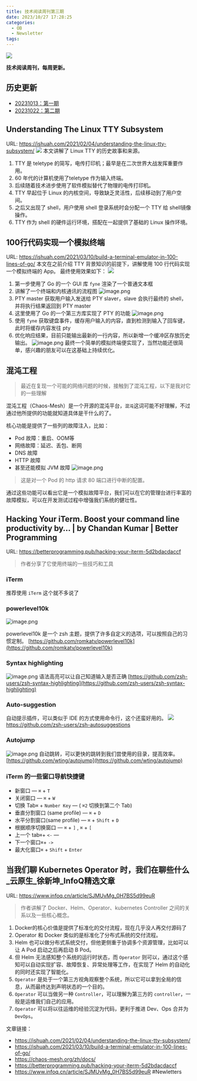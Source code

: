 ```yaml
---
title: 技术阅读周刊第三期
date: 2023/10/27 17:28:25
categories:
  - OB
  - Newsletter
tags:
---
```

![](https://s2.loli.net/2023/10/27/pLbBGguZfWicwUj.png)

**技术阅读周刊，每周更新。**
## 历史更新
- [20231013：第一期](https://crossoverjie.top/2023/10/13/ob/newsletter/Newsletter01-20231013/)
- [20231022：第二期](https://crossoverjie.top/2023/10/22/ob/newsletter/Newsletter02-20231022/)
<!--more-->


## Understanding The Linux TTY Subsystem
URL: https://ishuah.com/2021/02/04/understanding-the-linux-tty-subsystem/
![](https://s2.loli.net/2023/10/25/bnzXueWDiyfLdc4.png)
本文讲解了 Linux TTY 的历史故事和来源。
1. TTY 是 teletype 的简写，电传打印机；最早是在二次世界大战发挥重要作用。
2. 60 年代的计算机使用了teletype 作为输入终端。
3. 后续随着技术进步使用了软件模拟替代了物理的电传打印机。
4. TTY 早起位于 Linux 的内核空间，导致缺乏灵活性，后续移动到了用户空间。
5. 之后又出现了 shell，用户使用 shell 登录系统时会分配一个 TTY 给 shell镜像操作。
6. TTY 作为 shell 的硬件运行环境，搭配在一起提供了基础的 Linux 操作环境。

## 100行代码实现一个模拟终端
URL: https://ishuah.com/2021/03/10/build-a-terminal-emulator-in-100-lines-of-go/
本文在之前介绍 TTY 背景知识的前提下，讲解使用 100 行代码实现一个模拟终端的 App。
最终使用效果如下：
![](https://s2.loli.net/2023/10/27/dUYHwo1nufDgli7.png)
1. 第一步使用了  Go  的一个 GUI 库 `fyne` 渲染了一个普通文本框
2. 讲解了一个终端和内核通讯的流程图
![image.png](https://s2.loli.net/2023/10/27/DP8qJwjEBIcyMFQ.png)
3. PTY master 获取用户输入发送给 PTY slaver，slave 会执行最终的 shell，并将执行结果返回到 PTY master
4. 这里使用了  Go  的一个第三方库实现了 PTY 的功能
![image.png](https://s2.loli.net/2023/10/27/1LmBXSg6hlNGDkq.png)
5. 使用 `fyne` 获取键盘事件，缓存用户输入的内容，直到检测到输入了回车键，此时将缓存内容发往 pty
6. 优化响应结果，目前只能输出最新的一行内容，所以新增一个缓冲区存放历史输出。
![image.png](https://s2.loli.net/2023/10/27/9fhpFxztEAXjdun.png)
最终一个简单的模拟终端便实现了，当然功能还很简单，感兴趣的朋友可以在这基础上持续优化。

## 混沌工程
> 最近在复现一个可能的网络问题的时候，接触到了混沌工程，以下是我对它的一些理解

混沌工程（Chaos-Mesh）是一个开源的混沌平台，`混沌`这词可能不好理解，不过通过他所提供的功能就知道具体是干什么的了。

核心功能是提供了一些列的故障注入，比如：
- Pod 故障：重启、OOM等
- 网络故障：延迟、丢包、断网
- DNS 故障
- HTTP 故障
- 甚至还能模拟 JVM 故障
![image.png](https://s2.loli.net/2023/10/27/JcxZdUfARIPDXWh.png)

> 这是对一个 Pod 的 http 请求 80 端口进行中断的配置。

通过这些功能可以看出它是一个模拟故障平台，我们可以在它的管理台进行丰富的故障模拟，可以在开发测试过程中增强我们系统的健壮性。

## Hacking Your iTerm. Boost your command line productivity by… | by Chandan Kumar | Better Programming
URL: https://betterprogramming.pub/hacking-your-iterm-5d2bdacdaccf
>作者分享了它使用终端的一些技巧和工具

###  iTerm
推荐使用 `iTerm` 这个就不多说了

###  powerlevel10k
![image.png](https://s2.loli.net/2023/10/27/4OKyMHjQwRBT9Ui.png)

 powerlevel10k 是一个 zsh 主题，提供了许多自定义的选项，可以按照自己的习惯定制。
[https://github.com/romkatv/powerlevel10k](https://github.com/romkatv/powerlevel10k)

###  Syntax highlighting
![image.png](https://s2.loli.net/2023/10/27/4rzmkBG3OD1LvXP.png)
语法高亮可以让自己知道输入是否正确
[https://github.com/zsh-users/zsh-syntax-highlighting](https://github.com/zsh-users/zsh-syntax-highlighting)

###  Auto-suggestion
自动提示插件，可以类似于 IDE 的方式使用命令行，这个还蛮好用的。
![](https://miro.medium.com/v2/resize:fit:4800/0*HbzHqgfrcPT7VvUE.gif)
https://github.com/zsh-users/zsh-autosuggestions

###  Autojump
![image.png](https://s2.loli.net/2023/10/27/TKcgMWXSmBiD2kj.png)
自动跳转，可以更快的跳转到我们尝使用的目录，提高效率。
[https://github.com/wting/autojump](https://github.com/wting/autojump)

### iTerm 的一些窗口导航快捷键
- 新窗口 — `⌘` + `T`
- 关闭窗口 — `⌘` + `W` 
- 切换 Tab`⌘` + `Number Key` — ( `⌘2` 切换到第二个 Tab)
- 垂直分割窗口 (same profile) — `⌘` + `D`
- 水平分割窗口(same profile) — `⌘` + `Shift` + `D` 
- 根据顺序切换窗口 — `⌘` + `]` , `⌘` + `[`
- 上一个 tab`⌘`+ `<-` — 
- 下一个窗口`⌘`+ `->`
- 最大化窗口`⌘` + `Shift` + `Enter`
## 当我们聊 Kubernetes Operator 时，我们在聊些什么_云原生_徐新坤_InfoQ精选文章
URL: https://www.infoq.cn/article/SJMUvMg_0H7BS5d99euR
> 作者讲解了 Docker、Helm、Operator、kubernetes Controller 之间的关系以及一些核心概念。

1. Docker的核心价值是提供了标准化的交付流程，现在几乎没人再交付源码了
2. Operator 和 Docker 类似的是标准化了分布式系统的交付流程。
3. Helm 也可以做分布式系统交付，但他更侧重于协调多个资源管理，比如可以让 A Pod 启动之后再启动 B Pod。
4. 但 Helm 无法感知整个系统的运行时状态，而 `Operator` 则可以，通过这个感知可以自动实现扩容、故障恢复、异常处理等工作，在实现了 Helm 的自动化的同时还实现了智能化。
5. `Operator` 是处于一个第三方视角观察整个系统，所以它可以拿到全局的信息，从而最终达到声明状态的一个目的。
6. `Operator` 可以当做另一种 `Controller`，可以理解为第三方的 `controller`，一般是运维我们自己的应用。
7. `Operator` 可以将以往运维的经验沉淀为代码，更利于推进 Dev、Ops 合并为 `DevOps`。

文章链接：
- https://ishuah.com/2021/02/04/understanding-the-linux-tty-subsystem/
- https://ishuah.com/2021/03/10/build-a-terminal-emulator-in-100-lines-of-go/
- https://chaos-mesh.org/zh/docs/
- https://betterprogramming.pub/hacking-your-iterm-5d2bdacdaccf
- https://www.infoq.cn/article/SJMUvMg_0H7BS5d99euR
#Newletters 